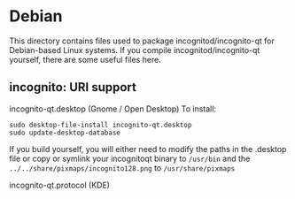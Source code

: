 
Debian
====================
This directory contains files used to package incognitod/incognito-qt
for Debian-based Linux systems. If you compile incognitod/incognito-qt yourself, there are some useful files here.

## incognito: URI support ##


incognito-qt.desktop  (Gnome / Open Desktop)
To install:

	sudo desktop-file-install incognito-qt.desktop
	sudo update-desktop-database

If you build yourself, you will either need to modify the paths in
the .desktop file or copy or symlink your incognitoqt binary to `/usr/bin`
and the `../../share/pixmaps/incognito128.png` to `/usr/share/pixmaps`

incognito-qt.protocol (KDE)

